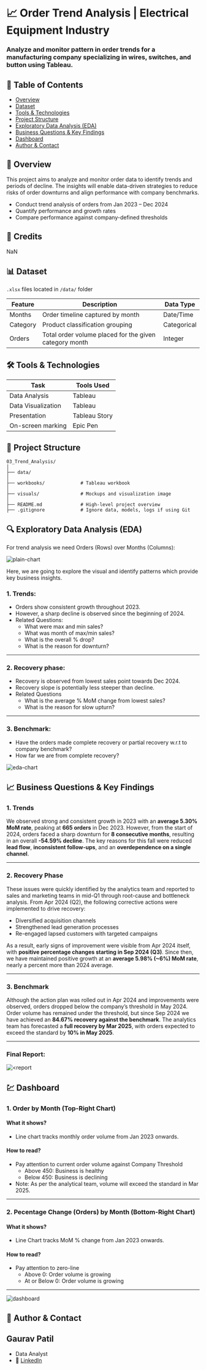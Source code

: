 # 📈 Order Trend Analysis | Electrical Equipment Industry

### Analyze and monitor pattern in order trends for a manufacturing company specializing in wires, switches, and button using Tableau.

## 📌 Table of Contents
- <a href="#overview">Overview</a>
- <a href="#dataset">Dataset</a>
- <a href="#tools-technologies">Tools & Technologies</a>
- <a href="#project-structure">Project Structure</a>
- <a href="#exploratory-data-analysis-eda">Exploratory Data Analysis (EDA)</a>
- <a href="#business-questions--key-findings">Business Questions & Key Findings</a>
- <a href="#dashboard">Dashboard</a>
- <a href="#author-contact">Author & Contact</a>

<h2><a class="anchor" id="overview"></a>📝 Overview</h2>

This project aims to analyze and monitor order data to identify trends and periods of decline. The insights will enable data-driven strategies to reduce risks of order downturns and align performance with company benchmarks.
- Conduct trend analysis of orders from Jan 2023 – Dec 2024
- Quantify performance and growth rates
- Compare performance against company-defined thresholds

<h2><a class="anchor" id="credits"></a>🪪 Credits</h2>

NaN

<h2><a class="anchor" id="dataset"></a>📊 Dataset</h2>

`.xlsx` files located in `/data/` folder

| Feature   | Description                                | Data Type |
|-----------|--------------------------------------------|-----------|
| Months    | Order timeline captured by month | Date/Time |
| Category  | Product classification grouping | Categorical |
| Orders    | Total order volume placed for the given category month | Integer   |



<h2><a class="anchor" id="tools-technologies"></a>🛠️ Tools & Technologies</h2>

| Task                 | Tools Used                          |
|----------------------|-------------------------------------|
| Data Analysis        | Tableau                             |
| Data Visualization   | Tableau                             |
| Presentation         | Tableau Story                       |
| On-screen marking    | Epic Pen                            |

<h2><a class="anchor" id="project-structure"></a>📁 Project Structure</h2>

```
03_Trend_Analysis/
│
├── data/
│
├── workbooks/             # Tableau workbook
│
├── visuals/               # Mockups and visualization image
│
├── README.md              # High-level project overview
├── .gitignore             # Ignore data, models, logs if using Git

```

<h2><a class="anchor" id="exploratory-data-analysis-eda"></a>🔍 Exploratory Data Analysis (EDA)</h2>

For trend analysis we need Orders (Rows) over Months (Columns):

![plain-chart](https://github.com/gaurav-patil-git/03_Trend_Analysis/blob/main/visuals/plain-chart.png)

Here, we are going to explore the visual and identify patterns which provide key business insights.

### 1. Trends:
- Orders show consistent growth throughout 2023. 
- However, a sharp decline is observed since the beginning of 2024.
- Related Questions:
  - What were max and min sales?
  - What was month of max/min sales?
  - What is the overall % drop?
  - What is the reason for downturn?

---

### 2. Recovery phase:
- Recovery is observed from lowest sales point towards Dec 2024.
- Recovery slope is potentially less steeper than decline.
- Related Questions
  - What is the average % MoM change from lowest sales?
  - What is the reason for slow upturn?

---

### 3. Benchmark:
- Have the orders made complete recovery or partial recovery w.r.t to company benchmark?
- How far we are from complete recovery?

![eda-chart](https://github.com/gaurav-patil-git/03_Trend_Analysis/blob/main/visuals/eda-chart.png)

<h2><a class="anchor" id="business-questions--key-findings"></a>📈 Business Questions & Key Findings</h2>

### 1. Trends

We observed strong and consistent growth in 2023 with an **average 5.30% MoM rate**, peaking at **665 orders** in Dec 2023.
However, from the start of 2024, orders faced a sharp downturn for **8 consecutive months**, resulting in an overall **-54.59% decline**.
The key reasons for this fall were reduced **lead flow**, **inconsistent follow-ups**, and an **overdependence on a single channel**.

---

### 2. Recovery Phase

These issues were quickly identified by the analytics team and reported to sales and marketing teams in mid-Q1 through root-cause and bottleneck analysis. From Apr 2024 (Q2), the following corrective actions were implemented to drive recovery:

* Diversified acquisition channels
* Strengthened lead generation processes
* Re-engaged lapsed customers with targeted campaigns

As a result, early signs of improvement were visible from Apr 2024 itself, with **positive percentage changes starting in Sep 2024 (Q3)**.
Since then, we have maintained positive growth at an **average 5.98% (\~6%) MoM rate**, nearly a percent more than 2024 average.

---

### 3. Benchmark

Although the action plan was rolled out in Apr 2024 and improvements were observed, orders dropped below the company’s threshold in May 2024.
Order volume has remained under the threshold, but since Sep 2024 we have achieved an **84.67% recovery against the benchmark**.
The analytics team has forecasted a **full recovery by Mar 2025**, with orders expected to exceed the standard by **10% in May 2025**.

---

### Final Report:

![<report](https://github.com/gaurav-patil-git/03_Trend_Analysis/blob/main/visuals/report.png)

<h2><a class="anchor" id="dashboard"></a>💹 Dashboard</h2>

### 1. Order by Month (Top-Right Chart)

#### What it shows?
- Line chart tracks monthly order volume from Jan 2023 onwards.

#### How to read?
- Pay attention to current order volume against Company Threshold
  - Above 450: Business is healthy
  - Below 450: Business is declining
- Note: As per the analytical team, volume will exceed the standard in Mar 2025.

---

### 2. Pecentage Change (Orders) by Month (Bottom-Right Chart)

#### What it shows?
- Line Chart tracks MoM % change from Jan 2023 onwards.

#### How to read?
 - Pay attention to zero-line
   - Above 0: Order volume is growing
   - At or Below 0: Order volume is growing

---

![dashboard](https://github.com/gaurav-patil-git/03_Trend_Analysis/blob/main/visuals/dashboard.png)

<h2><a class="anchor" id="author-contact"></a>📝 Author & Contact</h2>

## **Gaurav Patil**
- Data Analyst 
- 🔗 [LinkedIn](https://www.linkedin.com/in/gaurav-patil-in/)
